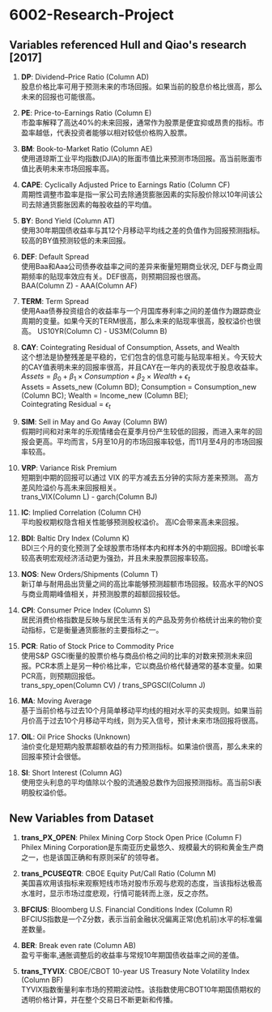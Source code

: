 # 6002-Research-Project



## Variables referenced Hull and Qiao's research [2017]

1. **DP**: Dividend–Price Ratio (Column AD) <br />
股息价格比率可用于预测未来的市场回报。如果当前的股息价格比很高，那么未来的回报也可能很高。

2. **PE**: Price-to-Earnings Ratio (Column E) <br />
市盈率解释了高达40%的未来回报，通常作为股票是便宜抑或昂贵的指标。市盈率越低，代表投资者能够以相对较低价格购入股票。

3. **BM**: Book-to-Market Ratio (Column AE) <br />
使用道琼斯工业平均指数(DJIA)的账面市值比来预测市场回报。高当前账面市值比表明未来市场回报率高。

4. **CAPE**: Cyclically Adjusted Price to Earnings Ratio (Column CF) <br />
周期性调整市盈率是指一家公司去除通货膨胀因素的实际股价除以10年间该公司去除通货膨胀因素的每股收益的平均值。

5. **BY**: Bond Yield (Column AT) <br />
使用30年期国债收益率与其12个月移动平均线之差的负值作为回报预测指标。较高的BY值预测较低的未来回报。

6. **DEF**: Default Spread <br />
使用Baa和Aaa公司债券收益率之间的差异来衡量短期商业状况, DEF与商业周期频率的贴现率效应有关。DEF很高，则预期回报也很高。<br />
BAA(Column Z) - AAA(Column AF)

7. **TERM**: Term Spread <br />
使用Aaa债券投资组合的收益率与一个月国库券利率之间的差值作为跟踪商业周期的变量。如果今天的TERM很高，那么未来的贴现率很高，股权溢价也很高。
US10YR(Column C) - US3M(Column B)

8. **CAY**: Cointegrating Residual of Consumption, Assets, and Wealth <br />
这个想法是协整残差是平稳的，它们包含的信息可能与贴现率相关。今天较大的CAY值表明未来的回报率很高，并且CAY在一年内的表现优于股息收益率。<br />
$Assets = \beta_0 + \beta_1\times Consumption + \beta_2\times Wealth + \epsilon_t$ <br />
Assets = Assets_new (Column BD); Consumption = Consumption_new (Column BC); Wealth = Income_new (Column BE); <br />
Cointegrating Residual = $\epsilon_t$

9. **SIM**: Sell in May and Go Away (Column BW) <br />
假期时间和对来年的乐观情绪会在夏季月份产生较低的回报，而进入来年的回报会更高。平均而言，5月至10月的市场回报率较低，而11月至4月的市场回报率较高。

10. **VRP**: Variance Risk Premium <br />
短期到中期的回报可以通过 VIX 的平方减去五分钟的实际方差来预测。 高方差风险溢价与高未来回报相关。<br />
trans_VIX(Column L) - garch(Column BJ)

11. **IC**: Implied Correlation (Column CH) <br />
平均股权期权隐含相关性能够预测股权溢价。 高IC会带来高未来回报。

12. **BDI**: Baltic Dry Index (Column K) <br />
BDI三个月的变化预测了全球股票市场样本内和样本外的中期回报。BDI增长率较高表明宏观经济活动更为强劲，并且未来股票回报率较高。

13. **NOS**: New Orders/Shipments (Column T) <br />
新订单与耐用品出货量之间的高比率能够预测超额市场回报。较高水平的NOS与商业周期峰值相关，并预测股票的超额回报较低。

14. **CPI**: Consumer Price Index (Column S) <br />
居民消费价格指数是反映与居民生活有关的产品及劳务价格统计出来的物价变动指标，它是衡量通货膨胀的主要指标之一。

15. **PCR**: Ratio of Stock Price to Commodity Price <br />
使用S&P GSCI衡量的股票价格与商品价格之间的比率的对数来预测未来回报。PCR本质上是另一种价格比率，它以商品价格代替通常的基本变量。如果PCR高，则预期回报低。<br />
trans_spy_open(Column CV) / trans_SPGSCI(Column J)

16. **MA**: Moving Average <br />
基于当前价格与过去10个月简单移动平均线的相对水平的买卖规则。如果当前月价高于过去10个月移动平均线，则为买入信号，预计未来市场回报将很高。

17. **OIL**: Oil Price Shocks (Unknown) <br />
油价变化是短期内股票超额收益的有力预测指标。如果油价很高，那么未来的回报率预计会很低。

18. **SI**: Short Interest (Column AG) <br />
使用空头利息的平均值除以个股的流通股总数作为回报预测指标。高当前SI表明股权溢价低。



## New Variables from Dataset

1. **trans_PX_OPEN**: Philex Mining Corp Stock Open Price (Column F) <br />
Philex Mining Corporation是东南亚历史最悠久、规模最大的铜和黄金生产商之一，也是该国正确和有原则采矿的领导者。<br />

2. **trans_PCUSEQTR**: CBOE Equity Put/Call Ratio (Column M) <br />
美国喜欢用该指标来观察短线市场对股市乐观与悲观的态度，当该指标达极高水准时，显示市场过度悲观，行情可能转而上涨，反之亦然。<br />

3. **BFCIUS**: Bloomberg U.S. Financial Conditions Index (Column R) <br />
BFCIUS指数是一个Z分数，表示当前金融状况偏离正常(危机前)水平的标准偏差数量。

4. **BER**: Break even rate (Column AB) <br />
 盈亏平衡率,通胀调整后的收益率与常规10年期国债收益率之间的差值。
 
5. **trans_TYVIX**: CBOE/CBOT 10-year US Treasury Note Volatility Index (Column BF) <br />
TYVIX指数衡量利率市场的预期波动性。该指数使用CBOT10年期国债期权的透明价格计算，并在整个交易日不断更新和传播。
